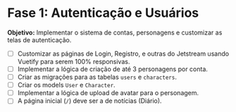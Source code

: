 # Fase 1: Autenticação e Usuários

**Objetivo:** Implementar o sistema de contas, personagens e customizar as telas de autenticação.

- [ ] Customizar as páginas de Login, Registro, e outras do Jetstream usando Vuetify para serem 100% responsivas.
- [ ] Implementar a lógica de criação de até 3 personagens por conta.
- [ ] Criar as migrações para as tabelas `users` e `characters`.
- [ ] Criar os models `User` e `Character`.
- [ ] Implementar a lógica de upload de avatar para o personagem.
- [ ] A página inicial (`/`) deve ser a de notícias (Diário).
